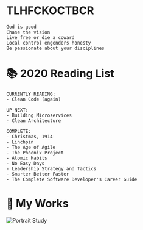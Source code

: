 # TLHFCKOCTBCR
```
God is good
Chase the vision
Live free or die a coward
Local control engenders honesty
Be passionate about your disciplines
```

# 📚 2020 Reading List
```
CURRENTLY READING:
- Clean Code (again)

UP NEXT:
- Building Microservices
- Clean Architecture

COMPLETE:
- Christmas, 1914
- Linchpin
- The Age of Agile
- The Phoenix Project
- Atomic Habits
- No Easy Days
- Leadership Strategy and Tactics
- Smarter Better Faster
- The Complete Software Developer's Career Guide
```

# 🎨 My Works

![Portrait Study](https://i.imgur.com/kO2ADZf.jpg)
